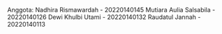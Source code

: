 Anggota:
Nadhira Rismawardah - 20220140145
Mutiara Aulia Salsabila - 20220140126
Dewi Khulbi Utami - 20220140132
Raudatul Jannah - 20220140113
